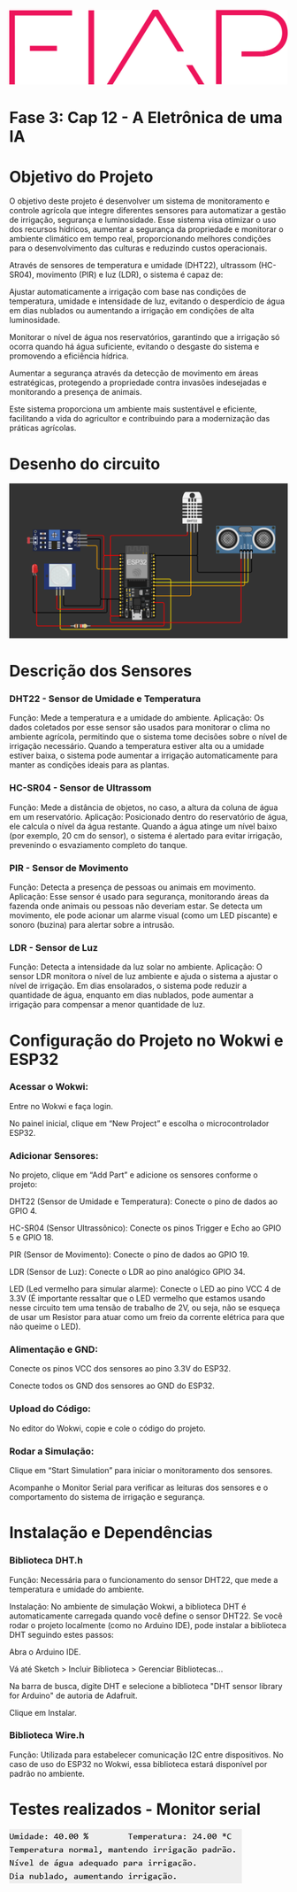 ![Logo FIAP](https://github.com/Vitor-coder-eng/Fase3-Cap12---A-Eletronica-de-uma-IA-/blob/main/logo-fiap.png)

# Fase 3: Cap 12 - A Eletrônica de uma IA

# Objetivo do Projeto

O objetivo deste projeto é desenvolver um sistema de monitoramento e controle agrícola que integre diferentes sensores para automatizar a gestão de irrigação, segurança e luminosidade. Esse sistema visa otimizar o uso dos recursos hídricos, aumentar a segurança da propriedade e monitorar o ambiente climático em tempo real, proporcionando melhores condições para o desenvolvimento das culturas e reduzindo custos operacionais.

Através de sensores de temperatura e umidade (DHT22), ultrassom (HC-SR04), movimento (PIR) e luz (LDR), o sistema é capaz de:

  Ajustar automaticamente a irrigação com base nas condições de temperatura, umidade e intensidade de luz, evitando o desperdício de água em dias nublados ou aumentando a irrigação em condições de alta luminosidade.

  Monitorar o nível de água nos reservatórios, garantindo que a irrigação só ocorra quando há água suficiente, evitando o desgaste do sistema e promovendo a eficiência hídrica.

  Aumentar a segurança através da detecção de movimento em áreas estratégicas, protegendo a propriedade contra invasões indesejadas e monitorando a presença de animais.

Este sistema proporciona um ambiente mais sustentável e eficiente, facilitando a vida do agricultor e contribuindo para a modernização das práticas agrícolas.

# Desenho do circuito
![Desenho do circuito](https://github.com/Vitor-coder-eng/Fase3-Cap12---A-Eletronica-de-uma-IA-/blob/main/Desenho%20do%20circuito.png)

# Descrição dos Sensores

 ### DHT22 - Sensor de Umidade e Temperatura
  Função: Mede a temperatura e a umidade do ambiente.
  Aplicação: Os dados coletados por esse sensor são usados para monitorar o clima no ambiente agrícola, permitindo que o sistema tome decisões sobre o nível de irrigação necessário. Quando a temperatura estiver alta ou a umidade estiver baixa, o sistema pode aumentar a irrigação automaticamente para manter as condições ideais para as plantas.

 ### HC-SR04 - Sensor de Ultrassom
  Função: Mede a distância de objetos, no caso, a altura da coluna de água em um reservatório.
  Aplicação: Posicionado dentro do reservatório de água, ele calcula o nível da água restante. Quando a água atinge um nível baixo (por exemplo, 20 cm do sensor), o sistema é alertado para evitar irrigação, prevenindo o esvaziamento completo do tanque.

### PIR - Sensor de Movimento
  Função: Detecta a presença de pessoas ou animais em movimento.
  Aplicação: Esse sensor é usado para segurança, monitorando áreas da fazenda onde animais ou pessoas não deveriam estar. Se detecta um movimento, ele pode acionar um alarme visual (como um LED piscante) e sonoro (buzina) para alertar sobre a intrusão.

### LDR - Sensor de Luz
  Função: Detecta a intensidade da luz solar no ambiente.
  Aplicação: O sensor LDR monitora o nível de luz ambiente e ajuda o sistema a ajustar o nível de irrigação. Em dias ensolarados, o sistema pode reduzir a quantidade de água, enquanto em dias nublados, pode aumentar a irrigação para compensar a menor quantidade de luz.

# Configuração do Projeto no Wokwi e ESP32 

### Acessar o Wokwi: 

Entre no Wokwi e faça login. 

No painel inicial, clique em “New Project” e escolha o microcontrolador ESP32. 

### Adicionar Sensores: 

No projeto, clique em “Add Part” e adicione os sensores conforme o projeto: 

DHT22 (Sensor de Umidade e Temperatura): Conecte o pino de dados ao GPIO 4. 

HC-SR04 (Sensor Ultrassônico): Conecte os pinos Trigger e Echo ao GPIO 5 e GPIO 18. 

PIR (Sensor de Movimento): Conecte o pino de dados ao GPIO 19. 

LDR (Sensor de Luz): Conecte o LDR ao pino analógico GPIO 34. 

LED (Led vermelho para simular alarme): Conecte o LED ao pino VCC 4 de 3.3V (É importante ressaltar que o LED vermelho que estamos usando nesse circuito tem uma tensão de trabalho de 2V, ou seja, não se esqueça de usar um Resistor para atuar como um freio da corrente elétrica para que não queime o LED). 

### Alimentação e GND: 

Conecte os pinos VCC dos sensores ao pino 3.3V do ESP32. 

Conecte todos os GND dos sensores ao GND do ESP32. 

### Upload do Código: 

No editor do Wokwi, copie e cole o código do projeto. 

### Rodar a Simulação: 

Clique em “Start Simulation” para iniciar o monitoramento dos sensores. 

Acompanhe o Monitor Serial para verificar as leituras dos sensores e o comportamento do sistema de irrigação e segurança. 

#  Instalação e Dependências 

### Biblioteca DHT.h 

Função: Necessária para o funcionamento do sensor DHT22, que mede a temperatura e umidade do ambiente. 

Instalação: No ambiente de simulação Wokwi, a biblioteca DHT é automaticamente carregada quando você define o sensor DHT22. Se você rodar o projeto localmente (como no Arduino IDE), pode instalar a biblioteca DHT seguindo estes passos: 

Abra o Arduino IDE. 

Vá até Sketch > Incluir Biblioteca > Gerenciar Bibliotecas... 

Na barra de busca, digite DHT e selecione a biblioteca "DHT sensor library for Arduino" de autoria de Adafruit. 

Clique em Instalar. 

### Biblioteca Wire.h 

Função: Utilizada para estabelecer comunicação I2C entre dispositivos. No caso de uso do ESP32 no Wokwi, essa biblioteca estará disponível por padrão no ambiente. 

# Testes realizados - Monitor serial
![Print do monitor serial dos testes realizados](https://github.com/Vitor-coder-eng/Fase3-Cap12---A-Eletronica-de-uma-IA-/blob/main/Print%20dos%20dados.png)
